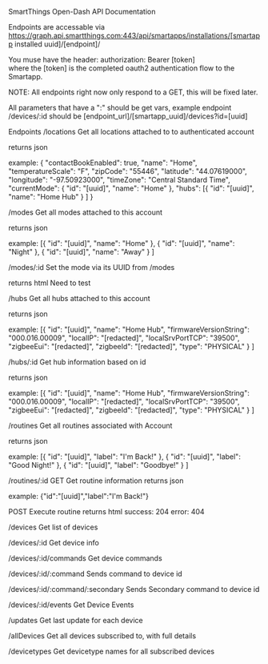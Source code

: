 SmartThings Open-Dash API Documentation

Endpoints are accessable via https://graph.api.smartthings.com:443/api/smartapps/installations/[smartapp installed uuid]/[endpoint]/

You muse have the header:
authorization: Bearer [token]  
where the [token] is the completed oauth2 authentication flow to the Smartapp.

NOTE:  All endpoints right now only respond to a GET, this will be fixed later.

All parameters that have a ":" should be get vars, example endpoint /devices/:id should be [endpoint_url]/[smartapp_uuid]/devices?id=[uuid]

Endpoints
/locations
Get all locations attached to to authenticated account

returns json

example:
{
	"contactBookEnabled": true,
	"name": "Home",
	"temperatureScale": "F",
	"zipCode": "55446",
	"latitude": "44.07619000",
	"longitude": "-97.50923000",
	"timeZone": "Central Standard Time",
	"currentMode": {
		"id": "[uuid]",
		"name": "Home"
	},
	"hubs": [{
			"id": "[uuid]",
			"name": "Home Hub"
		}
	]
}

/modes
Get all modes attached to this account

returns json

example:
[{
		"id": "[uuid]",
		"name": "Home"
	}, {
		"id": "[uuid]",
		"name": "Night"
	}, {
		"id": "[uuid]",
		"name": "Away"
	}
]

/modes/:id
Set the mode via its UUID from /modes

returns html  Need to test

/hubs
Get all hubs attached to this account

returns json

example:
[{
		"id": "[uuid]",
		"name": "Home Hub",
		"firmwareVersionString": "000.016.00009",
		"localIP": "[redacted]",
		"localSrvPortTCP": "39500",
		"zigbeeEui": "[redacted]",
		"zigbeeId": "[redacted]",
		"type": "PHYSICAL"
	}
]

/hubs/:id
Get hub information based on id

returns json

example:
[{
		"id": "[uuid]",
		"name": "Home Hub",
		"firmwareVersionString": "000.016.00009",
		"localIP": "[redacted]",
		"localSrvPortTCP": "39500",
		"zigbeeEui": "[redacted]",
		"zigbeeId": "[redacted]",
		"type": "PHYSICAL"
	}
]

/routines
Get all routines associated with Account

returns json

example:
[{
		"id": "[uuid]",
		"label": "I'm Back!"
	},  {
		"id": "[uuid]",
		"label": "Good Night!"
	}, {
		"id": "[uuid]",
		"label": "Goodbye!"
	}
]


/routines/:id
GET
Get routine information
returns json

example:
{"id":"[uuid]","label":"I'm Back!"}

POST
Execute routine
returns html
success: 204
error: 404

/devices
Get list of devices

/devices/:id
Get device info

/devices/:id/commands
Get device commands

/devices/:id/:command
Sends command to device id

/devices/:id/:command/:secondary
Sends Secondary command to device id

/devices/:id/events
Get Device Events

/updates
Get last update for each device

/allDevices
Get all devices subscribed to, with full details

/devicetypes
Get devicetype names for all subscribed devices
